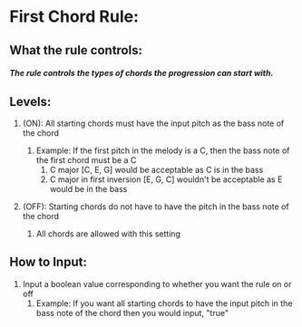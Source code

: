 
# **First Chord Rule:**

## What the rule controls:  

##### The rule controls the types of chords the progression can start with. <br>

## Levels:

1. (ON): All starting chords must have the input pitch as the bass note of the chord
    1. Example: If the first pitch in the melody is a C, then the bass note of the first chord must be a C
        1. C major [C, E, G] would be acceptable as C is in the bass
        2. C major in first inversion [E, G, C] wouldn't be acceptable as E would be in the bass 

2. (OFF): Starting chords do not have to have the pitch in the bass note of the chord
    1. All chords are allowed with this setting

## How to Input:

1.  Input a boolean value corresponding to whether you want the rule on or off
    1. Example: If you want all starting chords to have the input pitch in the bass note of the chord then you would input, "true"